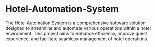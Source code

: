 # Hotel-Automation-System
The Hotel Automation System is a comprehensive software solution designed to streamline and automate various operations within a hotel environment. This project aims to enhance efficiency, improve guest experience, and facilitate seamless management of hotel operations.
